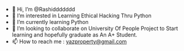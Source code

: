 - 👋 Hi, I’m @Rashiddddddd
- 👀 I’m interested in Learning Ethical Hacking Thru Python
- 🌱 I’m currently learning Python
- 💞️ I’m looking to collaborate on University Of People Project to Start learning and hopefully graduate as An A+ Student.
- 📫 How to reach me : yazproperty@gmail.com

<!---
Rashiddddddd/Rashiddddddd is a ✨ special ✨ repository because its `DONTREADME.md` (this file) appears on your GitHub profile.
You can click the Preview link to take a look at your changes.
--->
